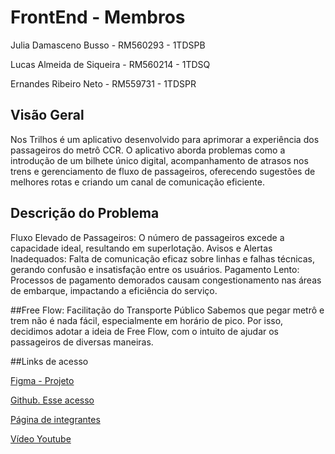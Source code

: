 # FrontEnd - Membros
Julia Damasceno Busso - RM560293 - 1TDSPB

Lucas Almeida de Siqueira - RM560214 - 1TDSQ

Ernandes Ribeiro Neto - RM559731 - 1TDSPR


## Visão Geral

Nos Trilhos é um aplicativo desenvolvido para aprimorar a experiência dos passageiros do metrô CCR. O aplicativo aborda problemas como a introdução de um bilhete único digital, acompanhamento de atrasos nos trens e gerenciamento de fluxo de passageiros, oferecendo sugestões de melhores rotas e criando um canal de comunicação eficiente.

## Descrição do Problema 
Fluxo Elevado de Passageiros: O número de passageiros excede a capacidade ideal, resultando em superlotação. 
Avisos e Alertas Inadequados: Falta de comunicação eficaz sobre linhas e falhas técnicas, gerando confusão e insatisfação entre os usuários. 
Pagamento Lento: Processos de pagamento demorados causam congestionamento nas áreas de embarque, impactando a eficiência do serviço. 

##Free Flow: Facilitação do Transporte Público
Sabemos que pegar metrô e trem não é nada fácil, especialmente em horário de pico. Por isso, decidimos adotar a ideia de Free Flow, com o intuito de ajudar os passageiros de diversas maneiras.

##Links de acesso

[Figma - Projeto](https://www.figma.com/design/eLXgXeKBXZFBEXvG20vVQk/CCR?node-id=1-341&t=hpCib8AiXGUSLGzG-1)


[Github. Esse acesso](https://github.com/ChallengeGroup-1tdspb/FrontEnd)

[Página de integrantes](https://www.figma.com/design/gZZ0Kmx2PQAOXL4trscqFg/prototipo-1?node-id=15-138&node-type=canvas&t=pSTVX6IcVmtVdHQQ-0)

[Vídeo Youtube](https://youtu.be/CPvB-zrycP8)

